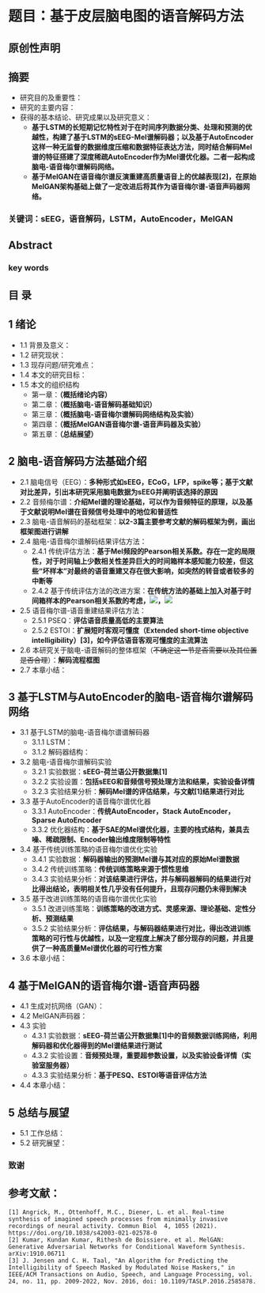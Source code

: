 # 题目：基于皮层脑电图的语音解码方法
## 原创性声明
## 摘要
* 研究目的及重要性：
* 研究的主要内容：
* 获得的基本结论、研究成果以及研究意义：
  * **基于LSTM的长短期记忆特性对于在时间序列数据分类、处理和预测的优越性，构建了基于LSTM的sEEG-Mel谱解码器；以及基于AutoEncoder这样一种无监督的数据维度压缩和数据特征表达方法，同时结合解码Mel谱的特征搭建了深度稀疏AutoEncoder作为Mel谱优化器。二者一起构成脑电-语音梅尔谱解码网络。**
  * **基于MelGAN在语音梅尔谱反演重建高质量语音上的优越表现[2]，在原始MelGAN架构基础上做了一定改进后将其作为语音梅尔谱-语音声码器网络。**
### 关键词：sEEG，语音解码，LSTM，AutoEncoder，MelGAN

## Abstract
### key words

## 目  录
## 1  绪论
* 1.1 背景及意义：
* 1.2 研究现状：
* 1.3 现存问题/研究难点：
* 1.4 本文的研究目标：
* 1.5 本文的组织结构
  * 第一章：**（概括绪论内容）**
  * 第二章：**（概括脑电-语音解码基础知识）**
  * 第三章：**（概括脑电-语音梅尔谱解码网络结构及实验）**
  * 第四章：**（概括MelGAN语音梅尔谱-语音声码器及实验）**
  * 第五章：**（总结展望）**

## 2  脑电-语音解码方法基础介绍
* 2.1 脑电信号（EEG）：**多种形式如sEEG，ECoG，LFP，spike等；基于文献对比差异，引出本研究采用脑电数据为sEEG并阐明该选择的原因**
* 2.2 音频梅尔谱：**介绍Mel谱的理论基础，可以作为音频特征的原理，以及基于文献说明Mel谱在音频信号处理中的地位和普适性**
* 2.3 脑电-语音解码的基础框架：**以2-3篇主要参考文献的解码框架为例，画出框架图进行讲解**
* 2.4 脑电-语音梅尔谱解码结果评估方法：
  * 2.4.1 传统评估方法：**基于Mel频段的Pearson相关系数。存在一定的局限性，对于时间轴上少数相关性差异巨大的时间箱样本感知能力较差，但这些“坏样本”对最终的语音重建又存在很大影响，如突然的转音或者较多的中断等**
  * 2.4.2 基于传统评估方法的改进方案：**在传统方法的基础上加入对基于时间箱样本的Pearson相关系数的考虑，![](https://latex.codecogs.com/svg.image?r=\lambda*r_{mel}&plus;(1-\lambda)*r_{time})，![](https://latex.codecogs.com/svg.image?\lambda\in[0,1])**
* 2.5 语音梅尔谱-语音重建结果评估方法：
  * 2.5.1 PSEQ：**评估语音质量高低的主要算法**
  * 2.5.2 ESTOI：**扩展短时客观可懂度（Extended short-time objective intelligibility）[3]，如今评估语音客观可懂度的主流算法**
* 2.6 本研究关于脑电-语音解码的整体框架（~~不确定这一节是否需要以及其位置是否合理~~）：**解码流程框图**
* 2.7 本章小结：

## 3  基于LSTM与AutoEncoder的脑电-语音梅尔谱解码网络
* 3.1 基于LSTM的脑电-语音梅尔谱谱解码器
  * 3.1.1 LSTM：
  * 3.1.2 解码器结构：
* 3.2 脑电-语音梅尔谱解码实验
  * 3.2.1 实验数据：**sEEG-荷兰语公开数据集[1]**
  * 3.2.2 实验设置：**包括sEEG和音频信号预处理方法和结果，实验设备详情**
  * 3.2.3 实验结果分析：**解码Mel谱的评估结果，与文献[1]结果进行对比**
* 3.3 基于AutoEncoder的语音梅尔谱优化器
  * 3.3.1 AutoEncoder：**传统AutoEncoder，Stack AutoEncoder，Sparse AutoEncoder**
  * 3.3.2 优化器结构：**基于SAE的Mel谱优化器，主要的栈式结构，兼具去噪、稀疏限制、Encoder输出维度限制等特性**
* 3.4 基于传统训练策略的语音梅尔谱优化实验
  * 3.4.1 实验数据：**解码器输出的预测Mel谱与其对应的原始Mel谱数据**
  * 3.4.2 传统训练策略：**传统训练策略来源于惯性思维**
  * 3.4.3 实验结果分析：**对该结果进行评估，并与解码器解码的结果进行对比得出结论，表明相关性几乎没有任何提升，且现存问题仍未得到解决**
* 3.5 基于改进训练策略的语音梅尔谱优化实验
  * 3.5.1 改进训练策略：**训练策略的改进方式、灵感来源、理论基础、定性分析、预测结果**
  * 3.5.2 实验结果分析：**评估结果，与解码器结果进行对比，得出改进训练策略的可行性与优越性，以及一定程度上解决了部分现存的问题，并且提供了一种高质量Mel谱优化器的可行性方案**
* 3.6 本章小结：

## 4  基于MelGAN的语音梅尔谱-语音声码器
* 4.1 生成对抗网络（GAN）：
* 4.2 MelGAN声码器：
* 4.3 实验
  * 4.3.1 实验数据：**sEEG-荷兰语公开数据集[1]中的音频数据训练网络，利用解码器和优化器得到的Mel谱结果进行测试**
  * 4.3.2 实验设置：**音频预处理，重要超参数设置，以及实验设备详情（实验室服务器）**
  * 4.3.3 实验结果分析：**基于PESQ、ESTOI等语音评估方法**
* 4.4 本章小结：

## 5  总结与展望
* 5.1 工作总结：
* 5.2 研究展望：

### 致谢
## 参考文献：
```
[1] Angrick, M., Ottenhoff, M.C., Diener, L. et al. Real-time synthesis of imagined speech processes from minimally invasive recordings of neural activity. Commun Biol  4, 1055 (2021). https://doi.org/10.1038/s42003-021-02578-0
[2] Kumar, Kundan Kumar, Rithesh de Boissiere. et al. MelGAN: Generative Adversarial Networks for Conditional Waveform Synthesis. arXiv:1910.06711
[3] J. Jensen and C. H. Taal, "An Algorithm for Predicting the Intelligibility of Speech Masked by Modulated Noise Maskers," in IEEE/ACM Transactions on Audio, Speech, and Language Processing, vol. 24, no. 11, pp. 2009-2022, Nov. 2016, doi: 10.1109/TASLP.2016.2585878.
```

